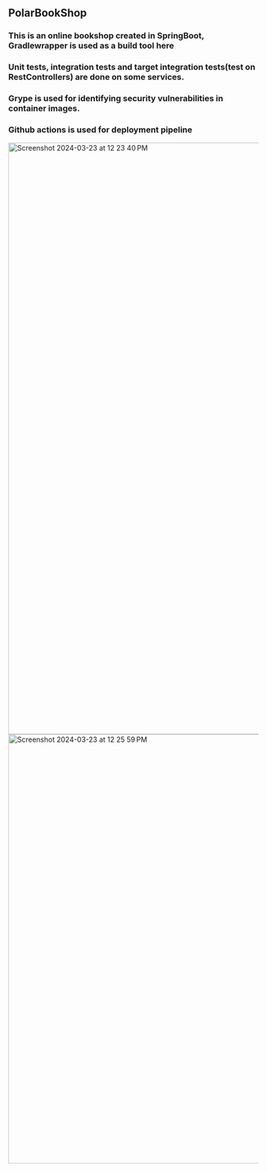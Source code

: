 <h2>PolarBookShop</h2>
<h3>This is an online bookshop created in SpringBoot, Gradlewrapper is used as a build tool here</h3>
<h3>Unit tests, integration tests and target integration tests(test on RestControllers) are done on some services. </h3>
<h3>Grype is used for identifying security vulnerabilities in container images.</h3>
<h3>Github actions is used for deployment pipeline</h3>

<img width="1188" alt="Screenshot 2024-03-23 at 12 23 40 PM" src="https://github.com/BhawnaBassarmalani/Cloud-native-spring/assets/113149626/3f7408c9-f671-4227-b9c0-d0aeccf252e8">
<img width="862" alt="Screenshot 2024-03-23 at 12 25 59 PM" src="https://github.com/BhawnaBassarmalani/Cloud-native-spring/assets/113149626/9cd73616-64d7-4bfe-9ede-7216d98c4c99">
